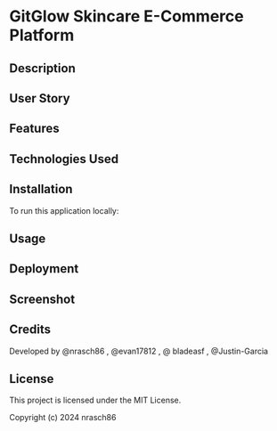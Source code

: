 # GitGlow Skincare E-Commerce Platform

## Description



## User Story



## Features


## Technologies Used



## Installation

To run this application locally:



## Usage


## Deployment


## Screenshot






## Credits

Developed by @nrasch86 , @evan17812 , @ bladeasf , @Justin-Garcia

## License

This project is licensed under the MIT License.

Copyright (c) 2024 nrasch86
